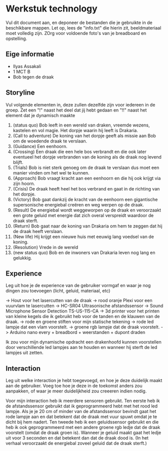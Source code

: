 # Werkstuk technology

Vul dit document aan, en deponeer de bestanden die je gebruikte in de beschikbare mappen. Let op, lees de "info.txt" die hierin zit, beeldmateriaal moet volledig zijn. ZOrg voor voldoende foto's van je breadboard en opstelling.


## Eige informatie

- Ilyas Assakali
- 1 MCT B
- Bob tegen de draak


## Storyline 

Vul volgende elementen in, deze zullen dezelfde zijn voor iedereen in de groep. Zet een "!" naast het deel dat jij hebt gedaan en "!!" naast het element dat je dynamisch maakte

1. (status quo) Bob leeft in een wereld van draken, vreemde wezens, kastelen en vol magie. Het dorpje waarin hij leeft is Drakaria.
2. (Call to adventure) De koning van het dorpje geeft als missie aan Bob om de woedende draak te verslaan.
3. (Guidance) Een eenhoorn.
4. (Crossing) Een draak die een hele bos verbrandt en die ook later eventueel het dorpje verbranden van de koning als de draak nog levend blijft.
5. (Trials) Bob is niet sterk genoeg om de draak te verslaan dus moet een manier vinden om het wel te kunnen.
6. (Approach) Bob vraagt kracht aan een eenhoorn en die hij ook krijgt via zijn hoorn.
7. (Crisis) De draak heeft heel het bos verbrand en gaat in de richting van het dorpje.
8. (Victory) Bob gaat dankzij de kracht van de eenhoorn een gigantische supersonische energiebal creëren en weg werpen op de draak.
9. (Result) De energiebal wordt weggeworpen op de draak en veroorzaakt een grote geluid met energie dat zich overal verspreidt waardoor de draak sterft.
11. (Return) Bob gaat naar de koning van Drakaria om hem te zeggen dat hij de draak heeft verslaan.
12. (New life) Hij krijgt een nieuwe huis met eeuwig lang voedsel van de koning.
13. (Resolution) Vrede in de wereld
14. (new status quo) Bob en de inwoners van Drakaria leven nog lang en gelukkig.

## Experience

Leg uit hoe je de experience van de gebruiker vormgaf en waar je nog dingen zou toevoegen (licht, geluid, materiaal, etc)

-> Hout voor het lasercutten van de draak
-> rood oranje Plexi voor een vuurvlam te lasercutten
-> HC-SR04 Ultrasonische afstandssensor
-> Sound Microphone Sensor Detection TS-US-115-CA 
-> 3d printer voor het printen van kleine kegels die ik gebruikt heb voor de tanden en de klauwen van de draak.
-> rode en groene stiften voor mijn statische tekening
-> rode led lampje dat een vlam voorstelt.
-> groene rgb lampje dat de draak voorstelt.
-> Arduino nano every + breadbord + weerstanden + dupont draden

Ik zou voor mijn dynamische opdracht een drakenhoofd kunnen voorstellen door verschillende led lampjes aan te houden en wanneer hij sterft de led lampjes uit zetten.

## Interaction

Leg uit welke interaction je hebt toegevoegd, en hoe je deze duidelijk maakt aan de gebruiker. Voeg toe hoe je deze in de toekomst anders zou aanpakken, of waar je meer duidelijkheid zou creeeren indien nodig.

Voor mijn interaction heb ik meerdere sensoren gebruikt. Ten eerste heb ik de afstandssensor gebruikt dat ik geprogrammeerd hebt met het rood led lampje. Als je je 20 cm of minder van de afstandssensor bevindt gaat het rode lampje aan en dat betekent dat de draak met vuur spuwt omdat je te dicht bij hem nadert. Ten tweede heb ik een geluidssensor gebruikt en die heb ik ook geprogrammeerd met een andere groene rgb ledje dat de draak voorstelt (omdat de draak  groen is). Wanneer je geluid maakt gaat het ledje uit voor 3 seconden en dat betekent dan dat de draak dood is. (In het verhaal veroorzaakt de energiebal zoveel geluid dat de draak sterft.)




